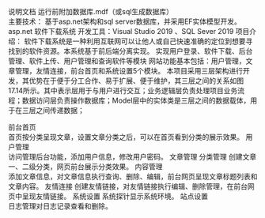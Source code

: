 说明文档
运行前附加数据库.mdf（或sql生成数据库）  
主要技术：
基于asp.net架构和sql server数据库，并采用EF实体模型开发。
asp.net 软件下载系统
开发工具：Visual Studio 2019 、SQL Sever 2019
项目介绍：
软件下载系统是一种利用互联网可以让他人或自己快速准确的定位到想要寻找到的软件资源。本系统基于前后端分离实现。
实现用户登录、软件下载、后台管理、软件上传、用户管理和查询软件等模块
网站功能基本包括：用户管理，文章管理，友情连接，前台首页和系统设置5个模块。
本项目采用三层架构进行开发，其优势在于便于分工合作、易于扩展、便于维护，其三层之间的关系如图17.14所示。其中表示层用于与用户进行交互；业务逻辑层负责处理项目业务流程；数据访问层负责操作数据库；Model层中的实体类是三层之间的数据载体，用于在三层之间传递数据；



前台首页		
 首页按分类呈现文章，设置文章分类之后，可以在首页看到分类的展示效果。
用户管理		
 访问管理后台功能，添加用户信息，修改用户密码。
文章管理	分类管理	 创建文章一、二级分类，网页前台展示分类效果。
内容管理	
 添加文章信息，对文章信息执行查询、删除、编辑，前台网页呈现文章标题列表和文章内容。
友情连接 创建友情链接，对友情链接执行编辑、删除管理，在前台网页中呈现友情链接。
系统设置	系统探针显示系统环境。
	站点设置	
	日志管理对日志记录查看和删除。 
